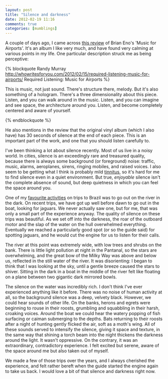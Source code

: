 ```yaml
---
layout: post
title: "Silence and darkness"
date: 2012-02-19 11:16
comments: true
categories: [mumblings]
---
```


A couple of days ago, I came across [this review][] of Brian Eno's 'Music for
Airports'. It's an album I like very much, and have found very calming at
various points in my life. One particular description struck me as being
perceptive:

{% blockquote Randy Murray http://whowritesforyou.com/2012/02/15/required-listening-music-for-airports/ Required Listening: Music for Airports %}

This is music, not just sound. There's structure there, melody. But it's
also something of a hologram. There's a three dimensionality about this
piece. Listen, and you can walk around in the music. Listen, and you can
imagine and see space, the architecture around you. Listen, and become
completely centered and aware of yourself.

{% endblockquote %}

He also mentions in the review that the original vinyl album (which I also
have) has 30 seconds of silence at the end of each piece. This is an important
part of the work, and one that you should listen carefully to.

I've been thinking a lot about silence recently. Most of us live in a noisy
world. In cities, silence is an exceedingly rare and treasured quality, because
there is always some background (or foreground) noise: traffic, music, alarms,
aeroplanes, sirens, ringing mobiles, and raised voices. I also seem to be
getting what I think is probably mild [tinnitus][], so it's hard for me to find
silence even in a quiet environment. But true, *enjoyable* silence isn't the
complete absence of sound, but deep quietness in which you can feel the space
around you.

One of my [favourite activities][] on trips to Brazil was to go out on the river in
the dark. On recent trips, we have got up well before dawn to go out in the
boat, looking for jaguars. We never actually saw one, but for me, that was only
a small part of the experience anyway. The quality of silence on these trips
was beautiful. As we set off into the darkness, the roar of the outboard motor
and the slap of the water on the hull overwhelmed everything. Eventually we
reached a particularly good spot (or so the guide said) for spotting jaguars,
and he would cut the engine for us to listen for their calls.

The river at this point was extremely wide, with low trees and shrubs on the
bank. There is little light pollution at night in the Pantanal, so the stars are
overwhelming, and the great bow of the Milky Way was above and below us,
reflected in the still water of the river. It was disorienting: I began to
think that I was looking at the sky, until a gentle breeze caused the stars to
shiver. Sitting in the dark in a boat in the middle of the river felt like
floating on a plane between two gigantic dark mirrored bowls.

The silence on the water was incredibly rich. I don't think I've ever
experienced anything like it before. There was no noise of human
activity at all, so the background silence was a deep, velvety black.
However, we could hear sounds of other life. On the banks, herons
and egrets were beginning to rouse in their roosts, grumbling and
squabbling in their harsh, croaking voices. Around the boat we could
hear the watery popping of fish surfacing or caiman submerging to the
depths. Bats returning to their roosts after a night of hunting gently
flicked the air, soft as a moth's wing. All of these sounds served to
intensify the silence, giving it space and texture, in the same way that
shining a torch beam into the night thickens the darkness around the
light. It wasn't oppressive. On the contrary, it was an extraordinary,
contradictory experience. I felt excited but serene, aware of the space
around me but also taken out of myself.

We made a few of those trips over the years, and I always cherished the
experience, and felt rather bereft when the guide started the engine again to
take us back. I would love a bit of that silence and darkness right now.

[this review]: http://whowritesforyou.com/2012/02/15/required-listening-music-for-airports/
[tinnitus]: http://en.wikipedia.org/wiki/Tinnitus
[favourite activities]: http://rousette.org.uk/blog/archives/brazil-night-boat/
